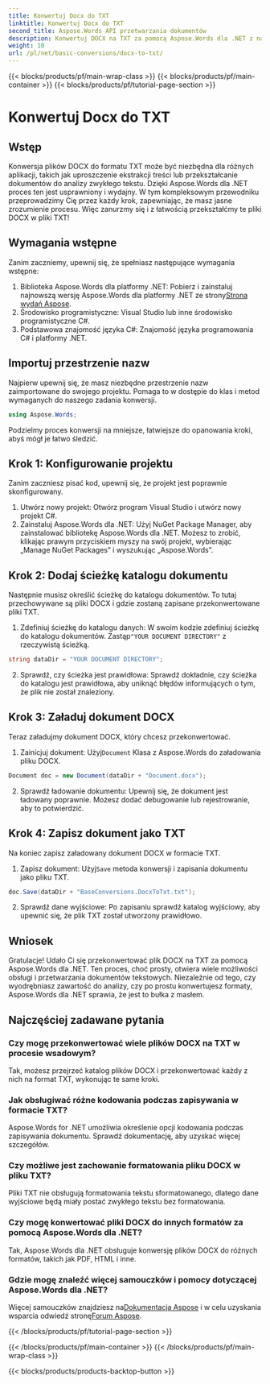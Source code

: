 ```yaml
---
title: Konwertuj Docx do TXT
linktitle: Konwertuj Docx do TXT
second_title: Aspose.Words API przetwarzania dokumentów
description: Konwertuj DOCX na TXT za pomocą Aspose.Words dla .NET z naszym przewodnikiem krok po kroku. Naucz się przekształcać dokumenty wydajnie i bez wysiłku.
weight: 10
url: /pl/net/basic-conversions/docx-to-txt/
---
```


{{< blocks/products/pf/main-wrap-class >}}
{{< blocks/products/pf/main-container >}}
{{< blocks/products/pf/tutorial-page-section >}}

# Konwertuj Docx do TXT

## Wstęp

Konwersja plików DOCX do formatu TXT może być niezbędna dla różnych aplikacji, takich jak uproszczenie ekstrakcji treści lub przekształcanie dokumentów do analizy zwykłego tekstu. Dzięki Aspose.Words dla .NET proces ten jest usprawniony i wydajny. W tym kompleksowym przewodniku przeprowadzimy Cię przez każdy krok, zapewniając, że masz jasne zrozumienie procesu. Więc zanurzmy się i z łatwością przekształćmy te pliki DOCX w pliki TXT!

## Wymagania wstępne

Zanim zaczniemy, upewnij się, że spełniasz następujące wymagania wstępne:

1.  Biblioteka Aspose.Words dla platformy .NET: Pobierz i zainstaluj najnowszą wersję Aspose.Words dla platformy .NET ze strony[Strona wydań Aspose](https://releases.aspose.com/words/net/).
2. Środowisko programistyczne: Visual Studio lub inne środowisko programistyczne C#.
3. Podstawowa znajomość języka C#: Znajomość języka programowania C# i platformy .NET.

## Importuj przestrzenie nazw

Najpierw upewnij się, że masz niezbędne przestrzenie nazw zaimportowane do swojego projektu. Pomaga to w dostępie do klas i metod wymaganych do naszego zadania konwersji.

```csharp
using Aspose.Words;
```

Podzielmy proces konwersji na mniejsze, łatwiejsze do opanowania kroki, abyś mógł je łatwo śledzić.

## Krok 1: Konfigurowanie projektu

Zanim zaczniesz pisać kod, upewnij się, że projekt jest poprawnie skonfigurowany.

1. Utwórz nowy projekt: Otwórz program Visual Studio i utwórz nowy projekt C#.
2. Zainstaluj Aspose.Words dla .NET: Użyj NuGet Package Manager, aby zainstalować bibliotekę Aspose.Words dla .NET. Możesz to zrobić, klikając prawym przyciskiem myszy na swój projekt, wybierając „Manage NuGet Packages” i wyszukując „Aspose.Words”.

## Krok 2: Dodaj ścieżkę katalogu dokumentu

Następnie musisz określić ścieżkę do katalogu dokumentów. To tutaj przechowywane są pliki DOCX i gdzie zostaną zapisane przekonwertowane pliki TXT.

1.  Zdefiniuj ścieżkę do katalogu danych: W swoim kodzie zdefiniuj ścieżkę do katalogu dokumentów. Zastąp`"YOUR DOCUMENT DIRECTORY"` z rzeczywistą ścieżką.

```csharp
string dataDir = "YOUR DOCUMENT DIRECTORY";
```

2. Sprawdź, czy ścieżka jest prawidłowa: Sprawdź dokładnie, czy ścieżka do katalogu jest prawidłowa, aby uniknąć błędów informujących o tym, że plik nie został znaleziony.

## Krok 3: Załaduj dokument DOCX

Teraz załadujmy dokument DOCX, który chcesz przekonwertować.

1.  Zainicjuj dokument: Użyj`Document` Klasa z Aspose.Words do załadowania pliku DOCX.

```csharp
Document doc = new Document(dataDir + "Document.docx");
```

2. Sprawdź ładowanie dokumentu: Upewnij się, że dokument jest ładowany poprawnie. Możesz dodać debugowanie lub rejestrowanie, aby to potwierdzić.

## Krok 4: Zapisz dokument jako TXT

Na koniec zapisz załadowany dokument DOCX w formacie TXT.

1.  Zapisz dokument: Użyj`Save` metoda konwersji i zapisania dokumentu jako pliku TXT.

```csharp
doc.Save(dataDir + "BaseConversions.DocxToTxt.txt");
```

2. Sprawdź dane wyjściowe: Po zapisaniu sprawdź katalog wyjściowy, aby upewnić się, że plik TXT został utworzony prawidłowo.

## Wniosek

Gratulacje! Udało Ci się przekonwertować plik DOCX na TXT za pomocą Aspose.Words dla .NET. Ten proces, choć prosty, otwiera wiele możliwości obsługi i przetwarzania dokumentów tekstowych. Niezależnie od tego, czy wyodrębniasz zawartość do analizy, czy po prostu konwertujesz formaty, Aspose.Words dla .NET sprawia, że jest to bułka z masłem.

## Najczęściej zadawane pytania

### Czy mogę przekonwertować wiele plików DOCX na TXT w procesie wsadowym?

Tak, możesz przejrzeć katalog plików DOCX i przekonwertować każdy z nich na format TXT, wykonując te same kroki.

### Jak obsługiwać różne kodowania podczas zapisywania w formacie TXT?

Aspose.Words for .NET umożliwia określenie opcji kodowania podczas zapisywania dokumentu. Sprawdź dokumentację, aby uzyskać więcej szczegółów.

### Czy możliwe jest zachowanie formatowania pliku DOCX w pliku TXT?

Pliki TXT nie obsługują formatowania tekstu sformatowanego, dlatego dane wyjściowe będą miały postać zwykłego tekstu bez formatowania.

### Czy mogę konwertować pliki DOCX do innych formatów za pomocą Aspose.Words dla .NET?

Tak, Aspose.Words dla .NET obsługuje konwersję plików DOCX do różnych formatów, takich jak PDF, HTML i inne.

### Gdzie mogę znaleźć więcej samouczków i pomocy dotyczącej Aspose.Words dla .NET?

 Więcej samouczków znajdziesz na[Dokumentacja Aspose](https://reference.aspose.com/words/net/) i w celu uzyskania wsparcia odwiedź stronę[Forum Aspose](https://forum.aspose.com/c/words/8).


{{< /blocks/products/pf/tutorial-page-section >}}

{{< /blocks/products/pf/main-container >}}
{{< /blocks/products/pf/main-wrap-class >}}

{{< blocks/products/products-backtop-button >}}
